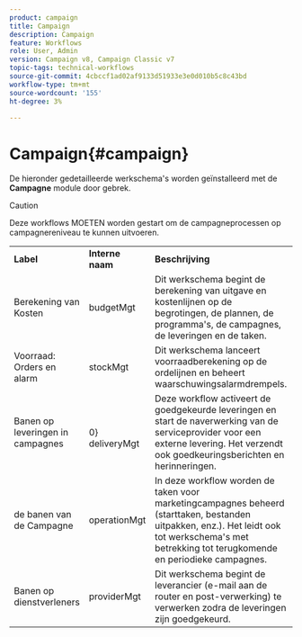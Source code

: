 ```yaml
---
product: campaign
title: Campaign
description: Campaign
feature: Workflows
role: User, Admin
version: Campaign v8, Campaign Classic v7
topic-tags: technical-workflows
source-git-commit: 4cbccf1ad02af9133d51933e3e0d010b5c8c43bd
workflow-type: tm+mt
source-wordcount: '155'
ht-degree: 3%

---
```



# Campaign{#campaign}

De hieronder gedetailleerde werkschema&#39;s worden geïnstalleerd met de **Campagne** module door gebrek.

>[!CAUTION]
>
>Deze workflows MOETEN worden gestart om de campagneprocessen op campagnereniveau te kunnen uitvoeren.

<table> 
 <tbody> 
  <tr> 
   <td> <strong>Label</strong><br /> </td> 
   <td> <strong> Interne naam </strong><br /> </td> 
   <td> <strong>Beschrijving</strong><br /> </td> 
  </tr> 
  <tr> 
   <td> <span class="uicontrol"> Berekening van Kosten </span> <br /> </td> 
   <td> <span class="uicontrol"> budgetMgt </span> <br /> </td> 
   <td> Dit werkschema begint de berekening van uitgave en kostenlijnen op de begrotingen, de plannen, de programma's, de campagnes, de leveringen en de taken.<br /> </td> 
  </tr> 
  <tr> 
   <td> <span class="uicontrol"> Voorraad: Orders en alarm </span> <br /> </td> 
   <td> <span class="uicontrol"> stockMgt </span> <br /> </td> 
   <td> Dit werkschema lanceert voorraadberekening op de ordelijnen en beheert waarschuwingsalarmdrempels.<br /> </td> 
  </tr> 
  <tr> 
   <td> <span class="uicontrol"> Banen op leveringen in campagnes </span> <br /> </td> 
   <td> </span> <br /> 0&rbrace; deliveryMgt<span class="uicontrol"> </td> 
   <td> Deze workflow activeert de goedgekeurde leveringen en start de naverwerking van de serviceprovider voor een externe levering. Het verzendt ook goedkeuringsberichten en herinneringen.<br /> </td> 
  </tr> 
  <tr> 
   <td> <span class="uicontrol"> de banen van de Campagne </span> <br /> </td> 
   <td> <span class="uicontrol"> operationMgt </span> <br /> </td> 
   <td> In deze workflow worden de taken voor marketingcampagnes beheerd (starttaken, bestanden uitpakken, enz.). Het leidt ook tot werkschema's met betrekking tot terugkomende en periodieke campagnes.<br /> </td> 
  </tr> 
  <tr> 
   <td> <span class="uicontrol"> Banen op dienstverleners </span> <br /> </td> 
   <td> <span class="uicontrol"> providerMgt </span> <br /> </td> 
   <td> Dit werkschema begint de leverancier (e-mail aan de router en post-verwerking) te verwerken zodra de leveringen zijn goedgekeurd. <br /> </td> 
  </tr> 
 </tbody> 
</table>

